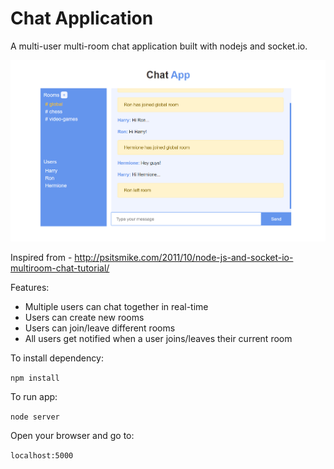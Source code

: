 # Chat Application

A multi-user multi-room chat application built with nodejs and socket.io.

<img src="chat-app.png" />

Inspired from - http://psitsmike.com/2011/10/node-js-and-socket-io-multiroom-chat-tutorial/

Features:
 - Multiple users can chat together in real-time
 - Users can create new rooms
 - Users can join/leave different rooms
 - All users get notified when a user joins/leaves their current room 

To install dependency:

`npm install`

To run app:

`node server`

Open your browser and go to:

`localhost:5000`
